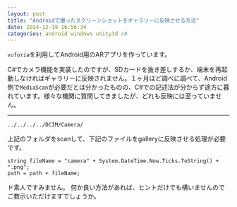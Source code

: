 ```yaml
---
layout: post
title: "Androidで撮ったスクリーンショットをギャラリーに反映させる方法"
date: 2014-12-19 16:56:34
categories: android windows unity3d c#
---
```

<p><code>vuforia</code>を利用してAndroid用のARアプリを作っています。</p>

<p>C#でカメラ機能を実装したのですが、SDカードを抜き差しするか、端末を再起動しなければギャラリーに反映されません。１ヶ月ほど調べに調べて、Android側で<code>MediaScan</code>が必要だとは分かったものの、C#での記述法が分からず途方に暮れています。様々な機関に質問してきましたが、どれも反映には至っていません。</p>

<hr>

<pre><code>../../../../DCIM/Camera/
</code></pre>

<p>上記のフォルダをscanして、下記のファイルをgalleryに反映させる処理が必要です。</p>

<pre><code>string fileName = "camera" + System.DateTime.Now.Ticks.ToString() + ".png";
path = path + fileName;
</code></pre>

<p>ド素人ですみません。
何か良い方法があれば、ヒントだけでも構いませんので
ご教示いただけますでしょうか。</p>
